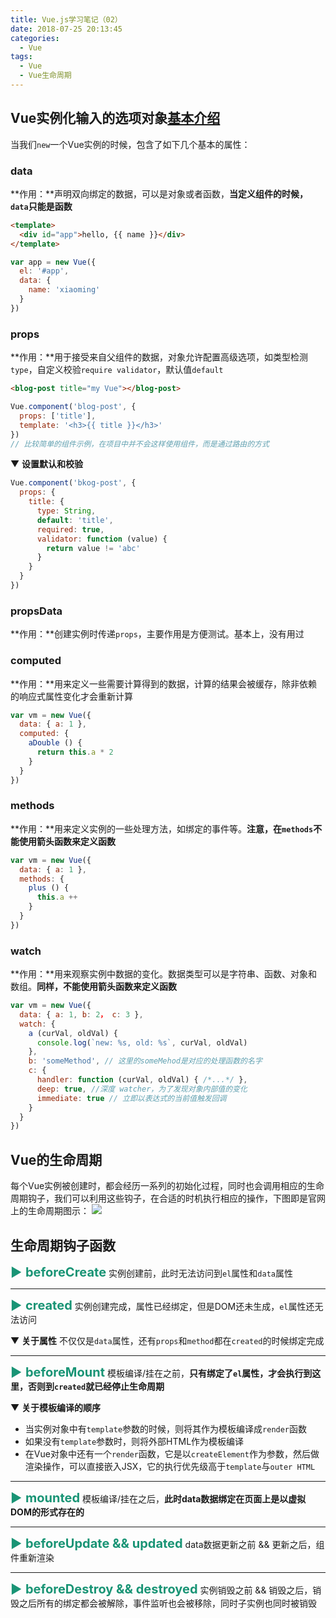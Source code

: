 ```yaml
---
title: Vue.js学习笔记（02）
date: 2018-07-25 20:13:45
categories: 
  - Vue
tags: 
  - Vue
  - Vue生命周期
---
```

## Vue实例化输入的选项对象[基本介绍](https://cn.vuejs.org/v2/api/#data)

当我们`new`一个Vue实例的时候，包含了如下几个基本的属性：

### data

**作用：**声明双向绑定的数据，可以是对象或者函数，**当定义组件的时候，`data`只能是函数**


```html
<template>
  <div id="app">hello, {{ name }}</div>
</template>
```
```js
var app = new Vue({
  el: '#app',
  data: {
    name: 'xiaoming'
  }
})
```

### props

**作用：**用于接受来自父组件的数据，对象允许配置高级选项，如类型检测`type`，自定义校验`require validator`，默认值`default`
```html
<blog-post title="my Vue"></blog-post>
```
```js
Vue.component('blog-post', {
  props: ['title'],
  template: '<h3>{{ title }}</h3>'
})
// 比较简单的组件示例，在项目中并不会这样使用组件，而是通过路由的方式
```
▼ **设置默认和校验**
```js
Vue.component('bkog-post', {
  props: {
    title: {
      type: String,
      default: 'title',
      required: true,
      validator: function (value) {
        return value != 'abc'
      }
    }
  }
})
```

### propsData

**作用：**创建实例时传递`props`，主要作用是方便测试。基本上，没有用过

### computed

**作用：**用来定义一些需要计算得到的数据，计算的结果会被缓存，除非依赖的响应式属性变化才会重新计算
```js
var vm = new Vue({
  data: { a: 1 },
  computed: {
    aDouble () {
      return this.a * 2
    }
  }
})
```

### methods

**作用：**用来定义实例的一些处理方法，如绑定的事件等。**注意，在`methods`不能使用箭头函数来定义函数**
```js
var vm = new Vue({
  data: { a: 1 },
  methods: {
    plus () {
      this.a ++
    }
  }
})
```

### watch

**作用：**用来观察实例中数据的变化。数据类型可以是字符串、函数、对象和数组。**同样，不能使用箭头函数来定义函数**
```js
var vm = new Vue({
  data: { a: 1, b: 2， c: 3 },
  watch: {
    a (curVal, oldVal) {
      console.log(`new: %s, old: %s`, curVal, oldVal)
    },
    b: 'someMethod', // 这里的someMehod是对应的处理函数的名字
    c: {
      handler: function (curVal, oldVal) { /*...*/ },
      deep: true, //深度 watcher，为了发现对象内部值的变化
      immediate: true // 立即以表达式的当前值触发回调
    }
  }
})
```

## Vue的生命周期

每个Vue实例被创建时，都会经历一系列的初始化过程，同时也会调用相应的生命周期钩子，我们可以利用这些钩子，在合适的时机执行相应的操作，下图即是官网上的生命周期图示：
![](https://cn.vuejs.org/images/lifecycle.png)

## 生命周期钩子函数

<span style="font-size: 20px; color: #199475;">▶ **beforeCreate**</span> 实例创建前，此时无法访问到`el`属性和`data`属性

---

<span style="font-size: 20px; color: #199475;">▶ **created**</span> 实例创建完成，属性已经绑定，但是DOM还未生成，`el`属性还无法访问

▼ **关于属性**
不仅仅是`data`属性，还有`props`和`method`都在`created`的时候绑定完成

---
<span style="font-size: 20px; color: #199475;">▶ **beforeMount**</span> 模板编译/挂在之前，**只有绑定了`el`属性，才会执行到这里，否则到`created`就已经停止生命周期**

▼ **关于模板编译的顺序**
* 当实例对象中有`template`参数的时候，则将其作为模板编译成`render`函数
* 如果没有`template`参数时，则将外部HTML作为模板编译
* 在Vue对象中还有一个`render`函数，它是以`createElement`作为参数，然后做渲染操作，可以直接嵌入JSX，它的执行优先级高于`template`与`outer HTML`

---

<span style="font-size: 20px; color: #199475;">▶ **mounted**</span> 模板编译/挂在之后，**此时data数据绑定在页面上是以虚拟DOM的形式存在的**

---

<span style="font-size: 20px; color: #199475;">▶ **beforeUpdate && updated**</span> data数据更新之前 && 更新之后，组件重新渲染

---

<span style="font-size: 20px; color: #199475;">▶ **beforeDestroy && destroyed**</span> 实例销毁之前 && 销毁之后，销毁之后所有的绑定都会被解除，事件监听也会被移除，同时子实例也同时被销毁